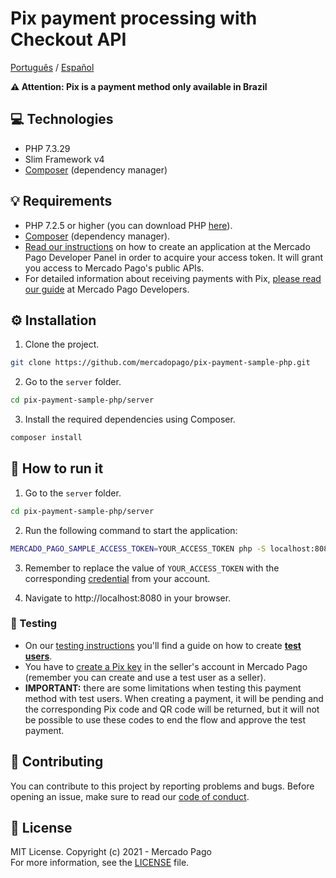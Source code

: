 # Pix payment processing with Checkout API
[Português](README.pt.md) / [Español](README.es.md)

**:warning: Attention: Pix is a payment method only available in Brazil**

## :computer: Technologies
- PHP 7.3.29
- Slim Framework v4
- [Composer](https://getcomposer.org/download) (dependency manager)

## 💡 Requirements
- PHP 7.2.5 or higher (you can download PHP [here](https://www.php.net/downloads)).
- [Composer](https://getcomposer.org/download) (dependency manager).
- [Read our instructions](https://www.mercadopago.com.br/developers/en/guides/overview#bookmark_el_desarrollo_con_c%C3%B3digo) on how to create an application at the Mercado Pago Developer Panel in order to acquire your access token. It will grant you access to Mercado Pago's public APIs.
- For detailed information about receiving payments with Pix, [please read our guide](https://www.mercadopago.com.br/developers/en/guides/online-payments/checkout-api/other-payment-ways#bookmark_receive_payments_with_pix) at Mercado Pago Developers.

## :gear: Installation
1. Clone the project.
```bash
git clone https://github.com/mercadopago/pix-payment-sample-php.git
```

2. Go to the `server` folder.
```bash
cd pix-payment-sample-php/server
```

3. Install the required dependencies using Composer.
```bash
composer install
```

## 🌟 How to run it
1. Go to the `server` folder.
```bash
cd pix-payment-sample-php/server
```

2. Run the following command to start the application:
```bash
MERCADO_PAGO_SAMPLE_ACCESS_TOKEN=YOUR_ACCESS_TOKEN php -S localhost:8080 server.php
```

3. Remember to replace the value of `YOUR_ACCESS_TOKEN` with the corresponding [credential](https://www.mercadopago.com.br/developers/panel) from your account.

4. Navigate to http://localhost:8080 in your browser.

### :test_tube: Testing
- On our [testing instructions](https://www.mercadopago.com.br/developers/en/guides/online-payments/checkout-api/testing) you'll find a guide on how to create **[test users](https://www.mercadopago.com.br/developers/en/guides/online-payments/checkout-api/testing#bookmark_how_to_create_users)**.
- You have to [create a Pix key](https://www.mercadopago.com.br/stop/pix) in the seller's account in Mercado Pago (remember you can create and use a test user as a seller).
- **IMPORTANT:** there are some limitations when testing this payment method with test users. When creating a payment, it will be pending and the corresponding Pix code and QR code will be returned, but it will not be possible to use these codes to end the flow and approve the test payment.

## :handshake: Contributing
You can contribute to this project by reporting problems and bugs. Before opening an issue, make sure to read our [code of conduct](CODE_OF_CONDUCT.md).

## :bookmark: License
MIT License. Copyright (c) 2021 - Mercado Pago <br/>
For more information, see the [LICENSE](LICENSE) file.
